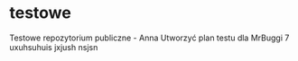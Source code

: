 # testowe
Testowe repozytorium publiczne - Anna
Utworzyć plan testu dla MrBuggi 7
uxuhsuhuis
jxjush
nsjsn

